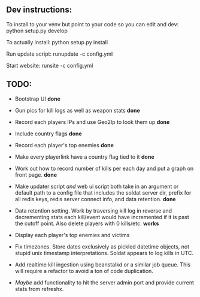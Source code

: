 Dev instructions:
---

To install to your venv but point to your code so you can edit and dev:
    python setup.py develop

To actually install:
    python setup.py install

Run update script:
    runupdate -c config.yml

Start website:
    runsite -c config.yml


TODO:
---

 - Bootstrap UI **done**
 - Gun pics for kill logs as well as weapon stats **done**
 - Record each players IPs and use Geo2Ip to look them up **done**
 - Include country flags **done**
 - Record each player's top enemies **done**
 - Make every playerlink have a country flag tied to it **done**
 - Work out how to record number of kills per each day and put a graph on front
   page. **done**
 - Make updater script *and* web ui script both take in an argument or default
   path to a config file that includes the soldat server dir, prefix for all
   redis keys, redis server connect info, and data retention. **done**
 - Data retention setting. Work by traversing kill log in reverse and decrementing
   stats each kill/event would have incremented if it is past the cutoff
   point. Also delete players with 0 kills/etc. **works**

 - Display each player's top enemies and victims

 - Fix timezones. Store dates exclusively as pickled datetime objects, not stupid
   unix timestamp interpretations. Soldat appears to log kills in UTC.

 - Add realtime kill ingestion using beanstalkd or a similar job queue. This
   will require a refactor to avoid a ton of code duplication.

 - *Maybe* add functionality to hit the server admin port and provide current
   stats from refreshx.
